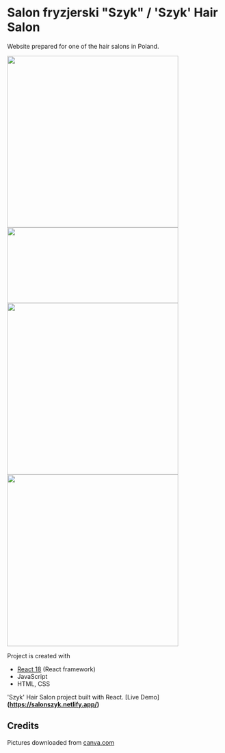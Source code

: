 # Salon fryzjerski "Szyk" / 'Szyk' Hair Salon
Website prepared for one of the hair salons in Poland.

<img src="https://user-images.githubusercontent.com/106275517/231786920-4d0ad7b7-24f5-4122-a75d-fa99d11bbb92.jpg" width="400"> <img src="https://user-images.githubusercontent.com/106275517/231803834-4f96ade2-f8e4-4ced-9622-2c006300f023.jpg" width="400" height="176"> <img src="https://user-images.githubusercontent.com/106275517/231803336-086bcd4d-e040-4899-9a3f-371b5c47b9cd.jpg" width="400"> <img src="https://user-images.githubusercontent.com/106275517/231786905-e283e24e-6316-44b2-86bc-9ab44134dddd.jpg" width="400">

Project is created with
* [React 18](https://react.dev/blog/2022/03/29/react-v18) (React framework)
* JavaScript
* HTML, CSS

'Szyk' Hair Salon project built with React. [Live Demo]**(https://salonszyk.netlify.app/)**

## Credits
Pictures downloaded from [canva.com](https://canva.com/ 'Canva')

